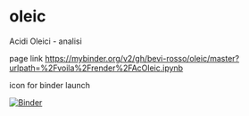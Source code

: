 # oleic
Acidi Oleici - analisi

page link
https://mybinder.org/v2/gh/bevi-rosso/oleic/master?urlpath=%2Fvoila%2Frender%2FAcOleic.ipynb

icon for binder launch

[![Binder](https://mybinder.org/badge_logo.svg)](https://mybinder.org/v2/gh/bevi-rosso/oleic/master?urlpath=%2Fvoila%2Frender%2FAcOleic.ipynb)
